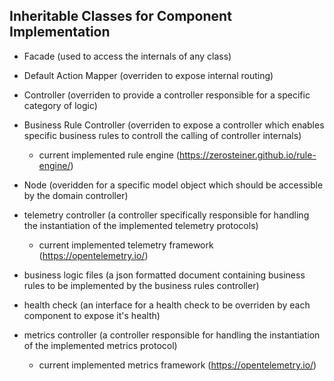 ## Inheritable Classes for Component Implementation
* Facade (used to access the internals of any class)
    
* Default Action Mapper (overriden to expose internal routing)
    
* Controller (overriden to provide a controller responsible for a specific category of logic)

* Business Rule Controller (overriden to expose a controller which enables specific business rules to controll the calling of controller internals)
    * current implemented rule engine (https://zerosteiner.github.io/rule-engine/)
* Node (overidden for a specific model object which should be accessible by the domain controller)

* telemetry controller (a controller specifically responsible for handling the instantiation of the implemented telemetry protocols)
    * current implemented telemetry framework (https://opentelemetry.io/)

* business logic files (a json formatted document containing business rules to be implemented by the business rules controller)

* health check (an interface for a health check to be overriden by each component to expose it's health)

* metrics controller (a controller responsible for handling the instantiation of the implemented metrics protocol)
    * current implemented metrics framework (https://opentelemetry.io/)